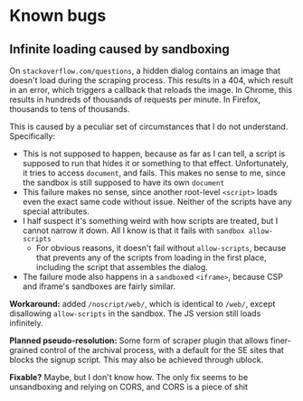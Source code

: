 # Known bugs

## Infinite loading caused by sandboxing

On `stackoverflow.com/questions`, a hidden dialog contains an image that doesn't load during the scraping process. This results in a 404, which result in an error, which triggers a callback that reloads the image. In Chrome, this results in hundreds of thousands of requests per minute. In Firefox, thousands to tens of thousands. 

This is caused by a peculiar set of circumstances that I do not understand. Specifically:

* This is not supposed to happen, because as far as I can tell, a script is supposed to run that hides it or something to that effect. Unfortunately, it tries to access `document`, and fails. This makes no sense to me, since the sandbox is still supposed to have its own `document`
* This failure makes no sense, since another root-level `<script>` loads even the exact same code without issue. Neither of the scripts have any special attributes. 
* I half suspect it's something weird with how scripts are treated, but I cannot narrow it down. All I know is that it fails with `sandbox allow-scripts`
    * For obvious reasons, it doesn't fail without `allow-scripts`, because that prevents any of the scripts from loading in the first place, including the script that assembles the dialog.
* The failure mode also happens in a `sandbox`ed `<iframe>`, because CSP and iframe's sandboxes are fairly similar. 


**Workaround:** added `/noscript/web/`, which is identical to `/web/`, except disallowing `allow-scripts` in the sandbox. The JS version still loads infinitely.

**Planned pseudo-resolution:** Some form of scraper plugin that allows finer-grained control of the archival process, with a default for the SE sites that blocks the signup script. This may also be achieved through ublock.

**Fixable?** Maybe, but I don't know how. The only fix seems to be unsandboxing and relying on CORS, and CORS is a piece of shit
